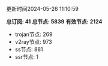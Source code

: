 更新时间2024-05-26 11:10:59

**总订阅: 41**
**总节点: 5839**
**有效节点: 2124**
- trojan节点: 269
- v2ray节点: 973
- ss节点: 881
- ssr节点: 1
